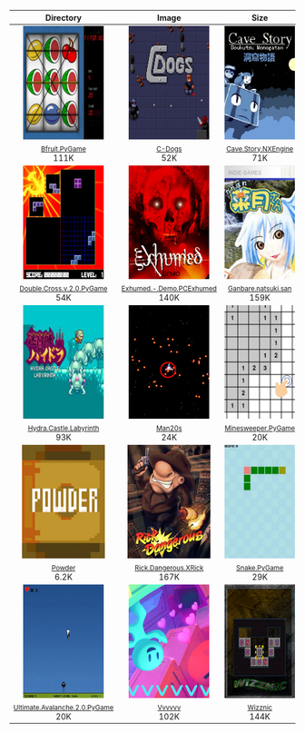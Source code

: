 | Directory | Image | Size | Download Lk | Download Lk |
| :--------: | :---: | :--: | :--------: | :--------: |
| <a href="https://github.com/schmurtzm/test-repo/releases/download/v4.7.3/Bfruit.PyGame.7z"><img src="Bfruit (PyGame)//Roms/PORTS/Imgs/Bfruit (PyGame).png" alt="Bfruit.PyGame" height="200" /></a><br><sub>[Bfruit.PyGame](https://github.com/schmurtzm/test-repo/releases/download/v4.7.3/Bfruit.PyGame.7z)</sub><br>111K | <a href="https://github.com/schmurtzm/test-repo/releases/download/v4.7.3/C-Dogs.7z"><img src="C-Dogs//Roms/PORTS/Imgs/C-Dogs.png" alt="C-Dogs" height="200" /></a><br><sub>[C-Dogs](https://github.com/schmurtzm/test-repo/releases/download/v4.7.3/C-Dogs.7z)</sub><br>52K | <a href="https://github.com/schmurtzm/test-repo/releases/download/v4.7.3/Cave.Story.NXEngine.7z"><img src="Cave Story (NXEngine)//Roms/PORTS/Imgs/Cave Story (NXEngine).png" alt="Cave.Story.NXEngine" height="200" /></a><br><sub>[Cave.Story.NXEngine](https://github.com/schmurtzm/test-repo/releases/download/v4.7.3/Cave.Story.NXEngine.7z)</sub><br>71K | <a href="https://github.com/schmurtzm/test-repo/releases/download/v4.7.3/Diablo.devilutionX.7z"><img src="Diablo (devilutionX)//Roms/PORTS/Imgs/Diablo - Shareware (devilutionX).png" alt="Diablo.devilutionX" height="200" /></a><br><sub>[Diablo.devilutionX](https://github.com/schmurtzm/test-repo/releases/download/v4.7.3/Diablo.devilutionX.7z)</sub><br>94K | <a href="https://github.com/schmurtzm/test-repo/releases/download/v4.7.3/Dinothawr.7z"><img src="Dinothawr//Roms/PORTS/Imgs/Dinothawr.png" alt="Dinothawr" height="200" /></a><br><sub>[Dinothawr](https://github.com/schmurtzm/test-repo/releases/download/v4.7.3/Dinothawr.7z)</sub><br>49K | 
| <a href="https://github.com/schmurtzm/test-repo/releases/download/v4.7.3/Double.Cross.v.2.0.PyGame.7z"><img src="Double Cross v.2.0 (PyGame)//Roms/PORTS/Imgs/Double Cross v.2.0 (PyGame).png" alt="Double.Cross.v.2.0.PyGame" height="200" /></a><br><sub>[Double.Cross.v.2.0.PyGame](https://github.com/schmurtzm/test-repo/releases/download/v4.7.3/Double.Cross.v.2.0.PyGame.7z)</sub><br>54K | <a href="https://github.com/schmurtzm/test-repo/releases/download/v4.7.3/Exhumed.-.Demo.PCExhumed.7z"><img src="Exhumed - Demo (PCExhumed)//Roms/PORTS/Imgs/Exhumed - Demo (PCExhumed).png" alt="Exhumed.-.Demo.PCExhumed" height="200" /></a><br><sub>[Exhumed.-.Demo.PCExhumed](https://github.com/schmurtzm/test-repo/releases/download/v4.7.3/Exhumed.-.Demo.PCExhumed.7z)</sub><br>140K | <a href="https://github.com/schmurtzm/test-repo/releases/download/v4.7.3/Ganbare.natsuki.san.7z"><img src="Ganbare natsuki san//Roms/PORTS/Imgs/Ganbare natsuki san.png" alt="Ganbare.natsuki.san" height="200" /></a><br><sub>[Ganbare.natsuki.san](https://github.com/schmurtzm/test-repo/releases/download/v4.7.3/Ganbare.natsuki.san.7z)</sub><br>159K | <a href="https://github.com/schmurtzm/test-repo/releases/download/v4.7.3/Ghost.Safety.Squad.PyGame.7z"><img src="Ghost Safety Squad (PyGame)//Roms/PORTS/Imgs/Ghost Safety Squad (PyGame).png" alt="Ghost.Safety.Squad.PyGame" height="200" /></a><br><sub>[Ghost.Safety.Squad.PyGame](https://github.com/schmurtzm/test-repo/releases/download/v4.7.3/Ghost.Safety.Squad.PyGame.7z)</sub><br>87K | <a href="https://github.com/schmurtzm/test-repo/releases/download/v4.7.3/Hocoslamfy.7z"><img src="Hocoslamfy//Roms/PORTS/Imgs/Hocoslamfy.png" alt="Hocoslamfy" height="200" /></a><br><sub>[Hocoslamfy](https://github.com/schmurtzm/test-repo/releases/download/v4.7.3/Hocoslamfy.7z)</sub><br>24K | 
| <a href="https://github.com/schmurtzm/test-repo/releases/download/v4.7.3/Hydra.Castle.Labyrinth.7z"><img src="Hydra Castle Labyrinth//Roms/PORTS/Imgs/Hydra Castle Labyrinth.png" alt="Hydra.Castle.Labyrinth" height="200" /></a><br><sub>[Hydra.Castle.Labyrinth](https://github.com/schmurtzm/test-repo/releases/download/v4.7.3/Hydra.Castle.Labyrinth.7z)</sub><br>93K | <a href="https://github.com/schmurtzm/test-repo/releases/download/v4.7.3/Man20s.7z"><img src="Man20s//Roms/PORTS/Imgs/Man20s.png" alt="Man20s" height="200" /></a><br><sub>[Man20s](https://github.com/schmurtzm/test-repo/releases/download/v4.7.3/Man20s.7z)</sub><br>24K | <a href="https://github.com/schmurtzm/test-repo/releases/download/v4.7.3/Minesweeper.PyGame.7z"><img src="Minesweeper (PyGame)//Roms/PORTS/Imgs/Minesweeper (PyGame).png" alt="Minesweeper.PyGame" height="200" /></a><br><sub>[Minesweeper.PyGame](https://github.com/schmurtzm/test-repo/releases/download/v4.7.3/Minesweeper.PyGame.7z)</sub><br>20K | <a href="https://github.com/schmurtzm/test-repo/releases/download/v4.7.3/Nannoid.PyGame.7z"><img src="Nannoid (PyGame)//Roms/PORTS/Imgs/Nannoid (PyGame).png" alt="Nannoid.PyGame" height="200" /></a><br><sub>[Nannoid.PyGame](https://github.com/schmurtzm/test-repo/releases/download/v4.7.3/Nannoid.PyGame.7z)</sub><br>124K | <a href="https://github.com/schmurtzm/test-repo/releases/download/v4.7.3/OpenTyrian.7z"><img src="OpenTyrian//Roms/PORTS/Imgs/OpenTyrian.png" alt="OpenTyrian" height="200" /></a><br><sub>[OpenTyrian](https://github.com/schmurtzm/test-repo/releases/download/v4.7.3/OpenTyrian.7z)</sub><br>177K | 
| <a href="https://github.com/schmurtzm/test-repo/releases/download/v4.7.3/Powder.7z"><img src="Powder//Roms/PORTS/Imgs/Powder.png" alt="Powder" height="200" /></a><br><sub>[Powder](https://github.com/schmurtzm/test-repo/releases/download/v4.7.3/Powder.7z)</sub><br>6.2K | <a href="https://github.com/schmurtzm/test-repo/releases/download/v4.7.3/Rick.Dangerous.XRick.7z"><img src="Rick Dangerous (XRick)//Roms/PORTS/Imgs/Rick Dangerous (XRick).png" alt="Rick.Dangerous.XRick" height="200" /></a><br><sub>[Rick.Dangerous.XRick](https://github.com/schmurtzm/test-repo/releases/download/v4.7.3/Rick.Dangerous.XRick.7z)</sub><br>167K | <a href="https://github.com/schmurtzm/test-repo/releases/download/v4.7.3/Snake.PyGame.7z"><img src="Snake (PyGame)//Roms/PORTS/Imgs/Snake (PyGame).png" alt="Snake.PyGame" height="200" /></a><br><sub>[Snake.PyGame](https://github.com/schmurtzm/test-repo/releases/download/v4.7.3/Snake.PyGame.7z)</sub><br>29K | <a href="https://github.com/schmurtzm/test-repo/releases/download/v4.7.3/Street.of.Rage.Remake.7z"><img src="Street of Rage Remake//Roms/PORTS/Imgs/Street of Rage Remake.png" alt="Street.of.Rage.Remake" height="200" /></a><br><sub>[Street.of.Rage.Remake](https://github.com/schmurtzm/test-repo/releases/download/v4.7.3/Street.of.Rage.Remake.7z)</sub><br>161K | <a href="https://github.com/schmurtzm/test-repo/releases/download/v4.7.3/Tower.of.the.Sorcerer.v2.0.PyGame.7z"><img src="Tower of the Sorcerer v2.0 (PyGame)//Roms/PORTS/Imgs/Tower of the Sorcerer v2.0 (PyGame).png" alt="Tower.of.the.Sorcerer.v2.0.PyGame" height="200" /></a><br><sub>[Tower.of.the.Sorcerer.v2.0.PyGame](https://github.com/schmurtzm/test-repo/releases/download/v4.7.3/Tower.of.the.Sorcerer.v2.0.PyGame.7z)</sub><br>182K | 
| <a href="https://github.com/schmurtzm/test-repo/releases/download/v4.7.3/Ultimate.Avalanche.2.0.PyGame.7z"><img src="Ultimate Avalanche 2.0 (PyGame)//Roms/PORTS/Imgs/Ultimate Avalanche 2.0 (PyGame).png" alt="Ultimate.Avalanche.2.0.PyGame" height="200" /></a><br><sub>[Ultimate.Avalanche.2.0.PyGame](https://github.com/schmurtzm/test-repo/releases/download/v4.7.3/Ultimate.Avalanche.2.0.PyGame.7z)</sub><br>20K | <a href="https://github.com/schmurtzm/test-repo/releases/download/v4.7.3/Vvvvvv.7z"><img src="Vvvvvv//Roms/PORTS/Imgs/Vvvvvv.png" alt="Vvvvvv" height="200" /></a><br><sub>[Vvvvvv](https://github.com/schmurtzm/test-repo/releases/download/v4.7.3/Vvvvvv.7z)</sub><br>102K | <a href="https://github.com/schmurtzm/test-repo/releases/download/v4.7.3/Wizznic.7z"><img src="Wizznic//Roms/PORTS/Imgs/Wizznic.png" alt="Wizznic" height="200" /></a><br><sub>[Wizznic](https://github.com/schmurtzm/test-repo/releases/download/v4.7.3/Wizznic.7z)</sub><br>144K | <a href="https://github.com/schmurtzm/test-repo/releases/download/v4.7.3/Zelda.Picross.7z"><img src="Zelda Picross//Roms/PORTS/Imgs/Zelda Picross.png" alt="Zelda.Picross" height="200" /></a><br><sub>[Zelda.Picross](https://github.com/schmurtzm/test-repo/releases/download/v4.7.3/Zelda.Picross.7z)</sub><br>145K | 
